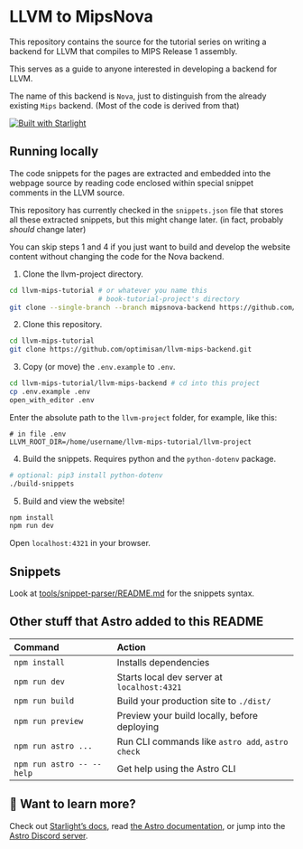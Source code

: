 # LLVM to MipsNova

This repository contains the source for the tutorial series on writing a 
backend for LLVM that compiles to MIPS Release 1 assembly.

This serves as a guide to anyone interested in developing a backend for LLVM.

The name of this backend is `Nova`, just to distinguish from the already existing
`Mips` backend. (Most of the code is derived from that)

[![Built with Starlight](https://astro.badg.es/v2/built-with-starlight/tiny.svg)](https://starlight.astro.build)

## Running locally
The code snippets for the pages are extracted and embedded into
the webpage source by reading code enclosed within special
snippet comments in the LLVM source.

This repository has currently checked in the `snippets.json` file
that stores all these extracted snippets, but this might change later.
(in fact, probably *should* change later)

You can skip steps 1 and 4 if you just want to build and develop the 
website content without changing the code for the Nova backend.

1. Clone the llvm-project directory.
```bash
cd llvm-mips-tutorial # or whatever you name this
                      # book-tutorial-project's directory
git clone --single-branch --branch mipsnova-backend https://github.com/optimisan/llvm-project.git
```

2. Clone this repository.
```bash
cd llvm-mips-tutorial
git clone https://github.com/optimisan/llvm-mips-backend.git
```

3. Copy (or move) the `.env.example` to `.env`.
```bash
cd llvm-mips-tutorial/llvm-mips-backend # cd into this project
cp .env.example .env
open_with_editor .env
```

Enter the absolute path to the `llvm-project` folder, for example, like this:
```env
# in file .env
LLVM_ROOT_DIR=/home/username/llvm-mips-tutorial/llvm-project
```

4. Build the snippets. Requires python and the `python-dotenv` package.
```bash
# optional: pip3 install python-dotenv 
./build-snippets
```

5. Build and view the website!
```bash
npm install
npm run dev
```

Open `localhost:4321` in your browser.

## Snippets
Look at [tools/snippet-parser/README.md](tools/snippet-parser/README.md) for the snippets syntax.

## Other stuff that Astro added to this README
| Command                   | Action                                           |
| :------------------------ | :----------------------------------------------- |
| `npm install`             | Installs dependencies                            |
| `npm run dev`             | Starts local dev server at `localhost:4321`      |
| `npm run build`           | Build your production site to `./dist/`          |
| `npm run preview`         | Preview your build locally, before deploying     |
| `npm run astro ...`       | Run CLI commands like `astro add`, `astro check` |
| `npm run astro -- --help` | Get help using the Astro CLI                     |

## 👀 Want to learn more?

Check out [Starlight’s docs](https://starlight.astro.build/), read [the Astro documentation](https://docs.astro.build), or jump into the [Astro Discord server](https://astro.build/chat).
